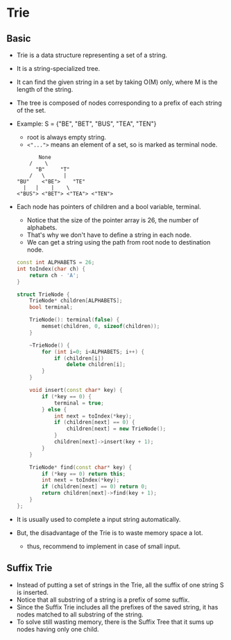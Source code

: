 # Trie

## Basic

- Trie is a data structure representing a set of a string.
- It is a string-specialized tree.
- It can find the given string in a set by taking O(M) only, where M is the length of the string.
- The tree is composed of nodes corresponding to a prefix of each string of the set.
- Example: S = {"BE", "BET", "BUS", "TEA", "TEN"}
	- root is always empty string.
	- `<"...">` means an element of a set, so is marked as terminal node.

	``` text
		   None
		/	 \
	      "B"	  "T"
	    /	\	   |
	"BU"	<"BE">	  "TE"
	  |	  |	   |    \
	<"BUS"> <"BET"> <"TEA"> <"TEN">
	```

- Each node has pointers of children and a bool variable, terminal.
	- Notice that the size of the pointer array is 26, the number of alphabets.
	- That's why we don't have to define a string in each node.
	- We can get a string using the path from root node to destination node.
	
	``` c++
	const int ALPHABETS = 26;
	int toIndex(char ch) {
		return ch - 'A';
	}

	struct TrieNode {
		TrieNode* children[ALPHABETS];
		bool terminal;

		TrieNode(): terminal(false) {
			memset(children, 0, sizeof(children));
		}

		~TrieNode() {
			for (int i=0; i<ALPHABETS; i++) {
				if (children[i])
					delete children[i];
			}
		}

		void insert(const char* key) {
			if (*key == 0) {
				terminal = true;
			} else {
				int next = toIndex(*key);
				if (children[next] == 0) {
					children[next] = new TrieNode();
				}
				children[next]->insert(key + 1);
			}
		}

		TrieNode* find(const char* key) {
			if (*key == 0) return this;
			int next = toIndex(*key);
			if (children[next] == 0) return 0;
			return children[next]->find(key + 1);
		}
	};
	```

- It is usually used to complete a input string automatically.
- But, the disadvantage of the Trie is to waste memory space a lot.
	- thus, recommend to implement in case of small input.
	

## Suffix Trie

- Instead of putting a set of strings in the Trie, all the suffix of one string S is inserted.
- Notice that all substring of a string is a prefix of some suffix.
- Since the Suffix Trie includes all the prefixes of the saved string, it has nodes matched to all substring of the string.
- To solve still wasting memory, there is the Suffix Tree that it sums up nodes having only one child.

